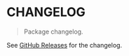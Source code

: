 # CHANGELOG

> Package changelog.

See [GitHub Releases](https://github.com/stdlib-js/assert-is-object-like/releases) for the changelog.